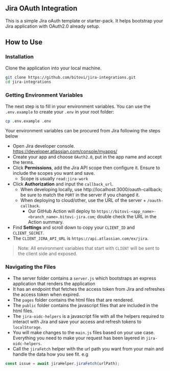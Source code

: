 ## Jira OAuth Integration

This is a simple Jira oAuth template or starter-pack. It helps bootstrap your Jira application with OAuth2.0 already setup.

## How to Use

### Installation

Clone the application into your local machine.

```sh
git clone https://github.com/bitovi/jira-integrations.git
cd jira-integrations
```

### Getting Environment Variables

The next step is to fill in your environment variables. You can use the `.env.example` to create your `.env` in your root folder:

```sh
cp .env.example .env
```

Your environment variables can be procured from Jira following the steps below

- Open Jira developer console. https://developer.atlassian.com/console/myapps/
- Create your app and choose `OAuth2.0`, put in the app name and accept the terms.
- Click **Permissions**, add the Jira API scope then configure it. Ensure to include the scopes you want and save.
  - Scope is usually `read:jira-work`
- Click **Authorization** and input the `callback_url`. 
  - When developing locally, use http://localhost:3000/oauth-callback; be sure to match the `PORT` in the server if you changed it.
  - When deploying to cloud/other, use the URL of the server + `/oauth-callback`. 
    - Our GitHub Action will deploy to `https://bitovi-<app_name>-<branch_name>.bitovi-jira.com`; double check the URL in the Action summary.
- Find **Settings** and scroll down to copy your `CLIENT_ID` and `CLIENT_SECRET`.
- The `CLIENT_JIRA_API_URL` is `https://api.atlassian.com/ex/jira`.

> Note: All environment variables that start with `CLIENT` will be sent to the client side and exposed.

### Navigating the Files

- The server folder contains a `server.js` which bootstraps an express application that renders the application
- It has an endpoint that fetches the access token from Jira and refreshes the access token when expired.
- The `pages` folder contains the html files that are rendered.
- The `public` folder contains the javascript files that are included in the html files.
- The `jira-oidc-helpers` is a javascript file with all the helpers required to interact with Jira and save your access and refresh tokens to `localStorage`.
- You will make changes to the `main.js` files based on your use case. Everything you need to make your request has been layered in `jira-oidc-helpers`.
- Call the `jiraFetch` helper with the url path you want from your main and handle the data how you see fit. e.g

```js
const issue = await jiraHelper.jiraFetch(urlPath);
```

